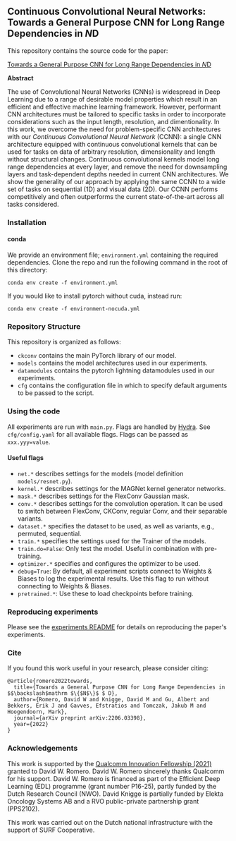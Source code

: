 ## Continuous Convolutional Neural Networks: Towards a General Purpose CNN for Long Range Dependencies in $N$D
This repository contains the source code for the paper:

[Towards a General Purpose CNN for Long Range Dependencies in $N$D](https://arxiv.org/abs/2206.03398) 

**Abstract**

The use of Convolutional Neural Networks (CNNs) is widespread in Deep Learning due to a range of desirable model properties which 
result in an efficient and effective machine learning framework. However, performant CNN architectures must be tailored to specific
tasks in order to incorporate considerations such as the input length, resolution, and dimentionality. In this work, we overcome 
the need for problem-specific CNN architectures with our *Continuous Convolutional Neural Network* (CCNN): a single CNN architecture 
equipped with continuous convolutional kernels that can be used for tasks on data of arbitrary resolution, dimensionality and length
without structural changes. Continuous convolutional kernels model long range dependencies at every layer, and remove the need for
downsampling layers and task-dependent depths needed in current CNN architectures. We show the generality of our approach by applying
the same CCNN to a wide set of tasks on sequential (1$\mathrm{D}$) and visual data (2$\mathrm{D}$). Our CCNN performs competitively
and often outperforms the current state-of-the-art across all tasks considered.

### Installation

#### conda
We provide an environment file; ``environment.yml`` containing the required dependencies. Clone the repo and run the following command in the root of this directory:
```
conda env create -f environment.yml
```
If you would like to install pytorch without cuda, instead run:
```
conda env create -f environment-nocuda.yml
```

### Repository Structure
This repository is organized as follows:
- ``ckconv`` contains the main PyTorch library of our model.
- ``models`` contains the model architectures used in our experiments.
- ``datamodules`` contains the pytorch lightning datamodules used in our experiments.
- ``cfg`` contains the configuration file in which to specify default arguments to be passed to the script.

### Using the code

All experiments are run with `main.py`. Flags are handled by [Hydra](https://hydra.cc/docs/intro).
See `cfg/config.yaml` for all available flags. Flags can be passed as `xxx.yyy=value`.

#### Useful flags

- `net.*` describes settings for the models (model definition `models/resnet.py`).
- `kernel.*` describes settings for the MAGNet kernel generator networks.
- `mask.*` describes settings for the FlexConv Gaussian mask.
- `conv.*` describes settings for the convolution operation. It can be used to switch between FlexConv, CKConv, regular Conv, and their separable variants.
- `dataset.*` specifies the dataset to be used, as well as variants, e.g., permuted, sequential.
- `train.*` specifies the settings used for the Trainer of the models.
- `train.do=False`: Only test the model. Useful in combination with pre-training.
- `optimizer.*` specifies and configures the optimizer to be used.
- `debug=True`: By default, all experiment scripts connect to Weights & Biases to log the experimental results. Use this flag to run without connecting to Weights & Biases.
- `pretrained.*`: Use these to load checkpoints before training.

### Reproducing experiments
Please see the [experiments README](/experiments/README.md) for details on reproducing the paper's experiments.

### Cite
If you found this work useful in your research, please consider citing:

```
@article{romero2022towards,
  title={Towards a General Purpose CNN for Long Range Dependencies in $$\backslash$mathrm $\{$N$\}$ $ D},
  author={Romero, David W and Knigge, David M and Gu, Albert and Bekkers, Erik J and Gavves, Efstratios and Tomczak, Jakub M and Hoogendoorn, Mark},
  journal={arXiv preprint arXiv:2206.03398},
  year={2022}
}
```

### Acknowledgements

This work is supported by the [Qualcomm Innovation Fellowship (2021)](https://www.qualcomm.com/research/research/university-relations/innovation-fellowship/2021-europe) 
granted to David W. Romero. David W. Romero sincerely thanks Qualcomm for his support. David W. Romero is financed as part of the
Efficient Deep Learning (EDL) programme (grant number P16-25), partly funded by the Dutch Research Council (NWO). David Knigge is 
partially funded by Elekta Oncology Systems AB and a RVO public-private partnership grant (PPS2102).

This work was carried out on the Dutch national infrastructure with the support of SURF Cooperative.

